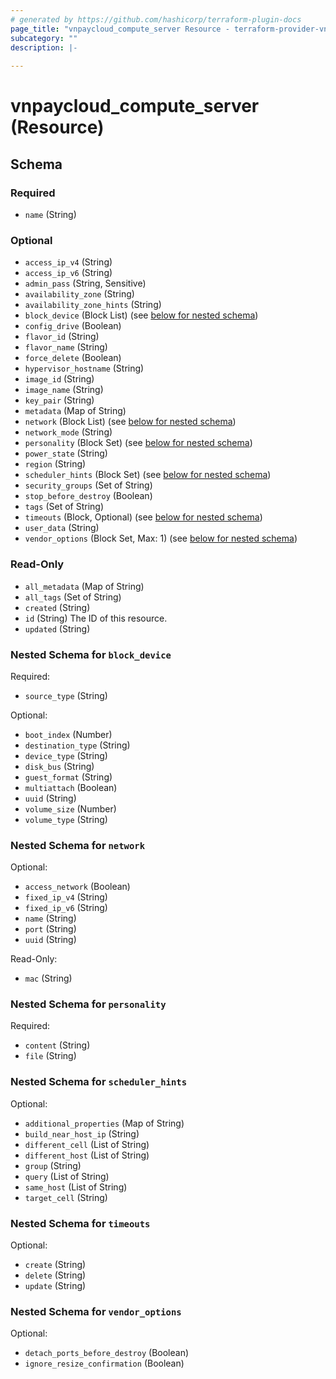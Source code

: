 ```yaml
---
# generated by https://github.com/hashicorp/terraform-plugin-docs
page_title: "vnpaycloud_compute_server Resource - terraform-provider-vnpaycloud"
subcategory: ""
description: |-
  
---
```


# vnpaycloud_compute_server (Resource)





<!-- schema generated by tfplugindocs -->
## Schema

### Required

- `name` (String)

### Optional

- `access_ip_v4` (String)
- `access_ip_v6` (String)
- `admin_pass` (String, Sensitive)
- `availability_zone` (String)
- `availability_zone_hints` (String)
- `block_device` (Block List) (see [below for nested schema](#nestedblock--block_device))
- `config_drive` (Boolean)
- `flavor_id` (String)
- `flavor_name` (String)
- `force_delete` (Boolean)
- `hypervisor_hostname` (String)
- `image_id` (String)
- `image_name` (String)
- `key_pair` (String)
- `metadata` (Map of String)
- `network` (Block List) (see [below for nested schema](#nestedblock--network))
- `network_mode` (String)
- `personality` (Block Set) (see [below for nested schema](#nestedblock--personality))
- `power_state` (String)
- `region` (String)
- `scheduler_hints` (Block Set) (see [below for nested schema](#nestedblock--scheduler_hints))
- `security_groups` (Set of String)
- `stop_before_destroy` (Boolean)
- `tags` (Set of String)
- `timeouts` (Block, Optional) (see [below for nested schema](#nestedblock--timeouts))
- `user_data` (String)
- `vendor_options` (Block Set, Max: 1) (see [below for nested schema](#nestedblock--vendor_options))

### Read-Only

- `all_metadata` (Map of String)
- `all_tags` (Set of String)
- `created` (String)
- `id` (String) The ID of this resource.
- `updated` (String)

<a id="nestedblock--block_device"></a>
### Nested Schema for `block_device`

Required:

- `source_type` (String)

Optional:

- `boot_index` (Number)
- `destination_type` (String)
- `device_type` (String)
- `disk_bus` (String)
- `guest_format` (String)
- `multiattach` (Boolean)
- `uuid` (String)
- `volume_size` (Number)
- `volume_type` (String)


<a id="nestedblock--network"></a>
### Nested Schema for `network`

Optional:

- `access_network` (Boolean)
- `fixed_ip_v4` (String)
- `fixed_ip_v6` (String)
- `name` (String)
- `port` (String)
- `uuid` (String)

Read-Only:

- `mac` (String)


<a id="nestedblock--personality"></a>
### Nested Schema for `personality`

Required:

- `content` (String)
- `file` (String)


<a id="nestedblock--scheduler_hints"></a>
### Nested Schema for `scheduler_hints`

Optional:

- `additional_properties` (Map of String)
- `build_near_host_ip` (String)
- `different_cell` (List of String)
- `different_host` (List of String)
- `group` (String)
- `query` (List of String)
- `same_host` (List of String)
- `target_cell` (String)


<a id="nestedblock--timeouts"></a>
### Nested Schema for `timeouts`

Optional:

- `create` (String)
- `delete` (String)
- `update` (String)


<a id="nestedblock--vendor_options"></a>
### Nested Schema for `vendor_options`

Optional:

- `detach_ports_before_destroy` (Boolean)
- `ignore_resize_confirmation` (Boolean)
